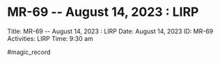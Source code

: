 # MR-69 -- August 14, 2023 : LIRP

Title: MR-69 -- August 14, 2023 : LIRP
Date: August 14, 2023
ID: MR-69
Activities: LIRP
Time: 9:30 am

#magic_record
